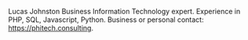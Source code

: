 Lucas Johnston
Business Information Technology expert. Experience in PHP, SQL, Javascript, Python.
Business or personal contact: https://phitech.consulting.
